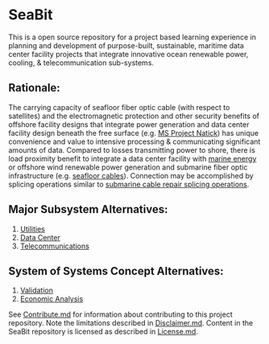 # SeaBit
This is a open source repository for a project based learning experience in planning and development of purpose-built, sustainable, maritime data center facility projects that integrate innovative ocean renewable power, cooling, & telecommunication sub-systems.

## Rationale:
The carrying capacity of seafloor fiber optic cable (with respect to satellites) and the electromagnetic protection and other security benefits of offshore facility designs that integrate power generation and data center facility design beneath the free surface (e.g. [MS Project Natick](http://natick.research.microsoft.com/)) has unique convenience and value to intensive processing & communicating significant amounts of data.  Compared to losses transmitting power to shore, there is load proximity benefit to integrate a data center facility with [marine energy](https://en.wikipedia.org/wiki/Marine_energy) or offshore wind renewable power generation and submarine fiber optic infrastructure (e.g. [seafloor cables](http://submarine-cable-map-2016.telegeography.com/)).  Connection may be accomplished by splicing operations similar to [submarine cable repair splicing operations](https://youtu.be/m6qTk5WNq9E).

## Major Subsystem Alternatives:
1.  [Utilities](https://github.com/builtInnovator/SeaBit/blob/master/UtilitySystem/TOC.md)
2.  [Data Center](https://github.com/builtInnovator/SeaBit/blob/master/DataCenter/TOC.md)
3.  [Telecommunications](https://github.com/builtInnovator/SeaBit/blob/master/TeleComms/TOC.md)

## System of Systems Concept Alternatives:
1.  [Validation](https://github.com/builtInnovator/SeaBit/blob/master/Validation/TOC.md)
2.  [Economic Analysis](https://github.com/builtInnovator/SeaBit/blob/master/EconAnly/TOC.md)

See [Contribute.md](https://github.com/builtinnovator/SeaBit/blob/master/Contribute.md) for information about contributing to this project repository.  Note the limitations described in [Disclaimer.md](https://github.com/builtinnovator/SeaBit/blob/master/Disclaimer.md).  Content in the SeaBit repository is licensed as described in [License.md](https://github.com/builtinnovator/SeaBit/blob/master/License.md).
